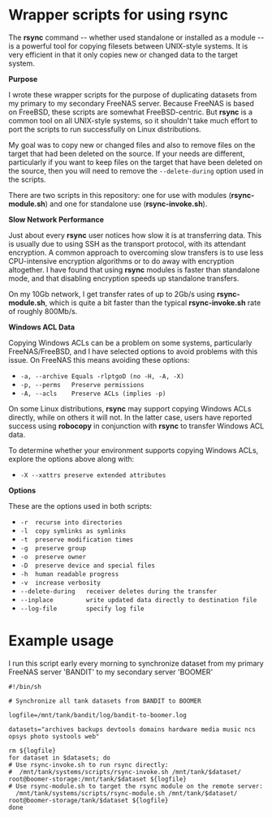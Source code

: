 # Wrapper scripts for using rsync

The __rsync__ command -- whether used standalone or installed as a module -- is a powerful tool for copying filesets between UNIX-style systems. It is very efficient in that it only copies new or changed data to the target system.

__Purpose__

I wrote these wrapper scripts for the purpose of duplicating datasets from my primary to my secondary FreeNAS server. Because FreeNAS is based on FreeBSD, these scripts are somewhat FreeBSD-centric. But __rsync__ is a common tool on all UNIX-style systems, so it shouldn't take much effort to port the scripts to run successfully on Linux distributions.

My goal was to copy new or changed files and also to remove files on the target that had been deleted on the source. If your needs are different, particularly if you want to keep files on the target that have been deleted on the source, then you will need to remove the `--delete-during` option used in the scripts.

There are two scripts in this repository: one for use with modules (__rsync-module.sh__) and one for standalone use (__rsync-invoke.sh__).

__Slow Network Performance__

Just about every __rsync__ user notices how slow it is at transferring data. This is usually due to using SSH as the transport protocol, with its attendant encryption. A common approach to overcoming slow transfers is to use less CPU-intensive encryption algorithms or to do away with encryption altogether. I have found that using __rsync__ modules is faster than standalone mode, and that disabling encryption speeds up standalone transfers.

On my 10Gb network, I get transfer rates of up to 2Gb/s using __rsync-module.sh__, which is quite a bit faster than the typical __rsync-invoke.sh__ rate of roughly 800Mb/s.

__Windows ACL Data__

Copying Windows ACLs can be a problem on some systems, particularly FreeNAS/FreeBSD, and I have selected options to avoid problems with this issue. On FreeNAS this means avoiding these options:

- `-a, --archive Equals -rlptgoD (no -H, -A, -X)`
- `-p, --perms   Preserve permissions`
- `-A, --acls    Preserve ACLs (implies -p)`

On some Linux distributions, __rsync__ may support copying Windows ACLs directly, while on others it will not. In the latter case, users have reported success using __robocopy__ in conjunction with __rsync__ to transfer Windows ACL data.


To determine whether your environment supports copying Windows ACLs, explore the options above along with:
- `-X --xattrs preserve extended attributes`

__Options__

These are the options used in both scripts:
- `-r  recurse into directories`
- `-l  copy symlinks as symlinks`
- `-t  preserve modification times`
- `-g  preserve group`
- `-o  preserve owner`
- `-D  preserve device and special files`
- `-h  human readable progress`
- `-v  increase verbosity`
- `--delete-during   receiver deletes during the transfer`
- `--inplace         write updated data directly to destination file`
- `--log-file        specify log file`

# Example usage

I run this script early every morning to synchronize dataset from my primary FreeNAS server 'BANDIT' to my secondary server 'BOOMER'

```
#!/bin/sh

# Synchronize all tank datasets from BANDIT to BOOMER

logfile=/mnt/tank/bandit/log/bandit-to-boomer.log

datasets="archives backups devtools domains hardware media music ncs opsys photo systools web"

rm ${logfile}
for dataset in $datasets; do
# Use rsync-invoke.sh to run rsync directly:
#  /mnt/tank/systems/scripts/rsync-invoke.sh /mnt/tank/$dataset/ root@boomer-storage:/mnt/tank/$dataset ${logfile}
# Use rsync-module.sh to target the rsync module on the remote server:
  /mnt/tank/systems/scripts/rsync-module.sh /mnt/tank/$dataset/ root@boomer-storage/tank/$dataset ${logfile}
done
```

